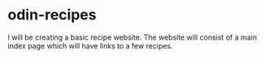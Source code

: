 # odin-recipes

I will be creating a basic recipe website.
The website will consist of a main index page which will have links to a few recipes.


